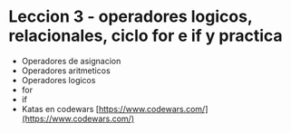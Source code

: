 # Leccion 3 - operadores logicos, relacionales, ciclo for e if y practica

* Operadores de asignacion
* Operadores aritmeticos
* Operadores logicos
* for
* if
* Katas en codewars [https://www.codewars.com/](https://www.codewars.com/)
